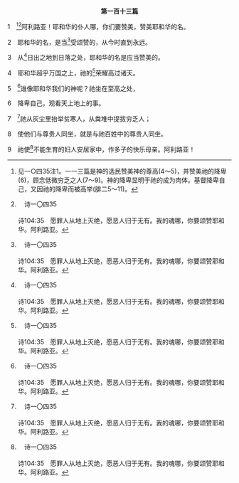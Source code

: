 <p style="text-align:center;font-weight:bold;">第一百十三篇</p>

1　[^1][^a]阿利路亚！耶和华的仆人哪，你们要赞美，赞美耶和华的名。

[^1]:见一○四35注1。一一三篇是神的选民赞美神的尊高(4～5)，并赞美祂的降卑(6)，顾念低微穷乏之人(7～9)。神的降卑显明于祂的成为肉体。基督降卑自己，又因祂的降卑而被高举(腓二5～11)。

[^a]:　诗一〇四35<br><br>诗104:35　愿罪人从地上灭绝，愿恶人归于无有。我的魂哪，你要颂赞耶和华。阿利路亚。

2　耶和华的名，是当[^a]受颂赞的，从今时直到永远。

[^a]:　诗七二19<br><br>诗72:19　祂荣耀的名也当受颂赞，直到永远；愿祂的荣耀充满全地。阿们，阿们。

3　从[^a]日出之地到日落之处，耶和华的名是应当赞美的。

[^a]:　赛五九19；玛一11<br><br>赛59:19　如此，人从日落之处，必敬畏耶和华的名，从日出之地，也必敬畏祂的荣耀；敌人好像河水冲来时，耶和华的灵必高举旗号抵挡他。<br><br>玛1:11　万军之耶和华说，从日出之地到日落之处，我的名在列国中必尊为大。在各处，人必向我的名烧香，献洁净的供物；因为我的名在列国中必尊为大。

4　耶和华超乎万国之上，祂的[^a]荣耀高过诸天。

[^a]:　诗八1；参诗五七5；11；一〇八5<br><br>诗8:1　大卫的诗，交与歌咏长；用迦特乐器。<br><br>耶和华我们的主啊，你的名在全地何其尊大；你将你的荣美彰显于天！<br><br>诗57:5　神啊，愿你被高举，过于诸天；愿你的荣耀遍及全地。<br><br>诗57:11　神啊，愿你被高举，过于诸天；愿你的荣耀遍及全地。<br><br>诗108:5　神啊，愿你被高举，过于诸天；愿你的荣耀遍及全地。

5　[^a]谁像耶和华我们的神呢？祂坐在至高之处，

[^a]:　诗三五10；七一19；八九6；8<br><br>诗35:10　我的骨头都要说，耶和华啊，谁能像你救护穷苦人，脱离那比他强壮的，救护困苦穷乏人，脱离那抢夺他的？<br><br>诗71:19　神啊，你是行过大事的，你的公义甚高。神啊，谁能像你？<br><br>诗89:6　在天空谁能比耶和华呢？大能者的众子中，有谁像耶和华呢？<br><br>诗89:8　耶和华万军之神啊，谁能像你这大能的耶和华呢？你的信实是在你的四围。

6　降卑自己，观看天上地上的事。

7　[^a]祂从灰尘里抬举贫寒人，从粪堆中提拔穷乏人；

[^a]:　撒上二8；诗一〇七41<br><br>撒上2:8　祂从灰尘里抬举贫寒人，从粪堆中提拔穷乏人，使他们与尊贵人同坐，承受荣耀的座位。地的柱子属于耶和华，祂将世界立在其上。<br><br>诗107:41　祂却将穷乏人安置在高处，脱离苦难，使他的家族繁衍，如同羊群。

8　使他们与尊贵人同坐，就是与祂百姓中的尊贵人同坐。

9　祂使[^a]不能生育的妇人安居家中，作多子的快乐母亲。阿利路亚！

[^a]:　撒上二5；赛五四1<br><br>撒上2:5　素来饱足的，反作雇工求食；饥饿的，不再饥饿。不能生育的，生了七个儿女；多有儿女的，反倒衰微。<br><br>赛54:1　你这不怀孕未生养的，要欢呼；你这未曾经过产难的，要发声欢呼，放声呼喊；因为独居的，比有丈夫的儿女更多；这是耶和华说的。


